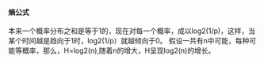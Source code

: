 #### 熵公式
本来一个概率分布之和是等于1的，现在对每一个概率，成以log2(1/p)，这样，当某个时间越是趋向于1时，log2(1/p）就越倾向于0。
假设一共有n中可能，每种可能等概率，那么，H=log2(n),随着n的增大，H呈现log2(n)的增长。
